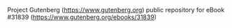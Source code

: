 Project Gutenberg (https://www.gutenberg.org) public repository for eBook #31839 (https://www.gutenberg.org/ebooks/31839)
